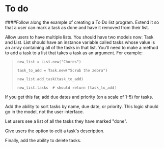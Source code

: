 To do
==========
####Follow along the example of creating a To Do list program.
Extend it so that a user can mark a task as done and have it removed from their list.

Allow users to have multiple lists. You should have two models now: Task and List. List should have an instance variable called tasks whose value is an array containing all of the tasks in that list. You'll need to make a method to add a task to a list that takes a task as an argument. For example:

>`new_list = List.new("Chores")`
>
>`task_to_add = Task.new("Scrub the zebra")`
>
>`new_list.add_task(task_to_add)`
>
>`new_list.tasks  # should return [task_to_add]`

If you get this far, add due dates and priority (on a scale of 1-5) for tasks.

Add the ability to sort tasks by name, due date, or priority. This logic should go in the model, not the user interface.

Let users see a list of all the tasks they have marked "done".

Give users the option to edit a task's description.

Finally, add the ability to delete tasks.
